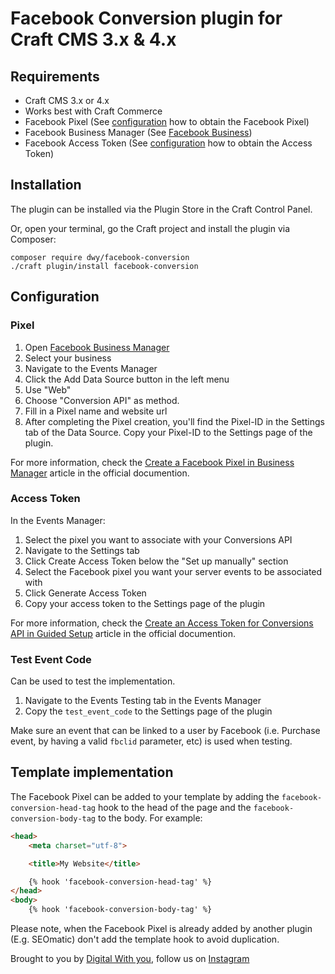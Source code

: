 # Facebook Conversion plugin for Craft CMS 3.x & 4.x

## Requirements

- Craft CMS 3.x or 4.x
- Works best with Craft Commerce
- Facebook Pixel (See [configuration](#pixel) how to obtain the Facebook Pixel)
- Facebook Business Manager (See [Facebook Business](https://business.facebook.com/))
- Facebook Access Token (See [configuration](#access-token) how to obtain the Access Token)

## Installation

The plugin can be installed via the Plugin Store in the Craft Control Panel.

Or, open your terminal, go the Craft project and install the plugin via Composer:

```
composer require dwy/facebook-conversion
./craft plugin/install facebook-conversion
```

## Configuration

### Pixel

1. Open [Facebook Business Manager](https://business.facebook.com)
2. Select your business
3. Navigate to the Events Manager
4. Click the Add Data Source button in the left menu
5. Use "Web"
6. Choose "Conversion API" as method.
7. Fill in a Pixel name and website url
8. After completing the Pixel creation, you'll find the Pixel-ID in the Settings tab of the Data Source. Copy your Pixel-ID to the Settings page of the plugin. 

For more information, check the [Create a Facebook Pixel in Business Manager](https://www.facebook.com/business/help/314143995668266?id=1205376682832142) article in the official documention.


### Access Token

In the Events Manager:

1. Select the pixel you want to associate with your Conversions API
2. Navigate to the Settings tab
3. Click Create Access Token below the "Set up manually" section
4. Select the Facebook pixel you want your server events to be associated with
5. Click Generate Access Token
6. Copy your access token to the Settings page of the plugin

For more information, check the [Create an Access Token for Conversions API in Guided Setup](https://www.facebook.com/business/help/1341993546002479) article in the official documention.


### Test Event Code

Can be used to test the implementation.

1. Navigate to the Events Testing tab in the Events Manager
2. Copy the `test_event_code` to the Settings page of the plugin

Make sure an event that can be linked to a user by Facebook (i.e. Purchase event, by having a valid `fbclid` parameter, etc) is used when testing.


## Template implementation

The Facebook Pixel can be added to your template by adding the `facebook-conversion-head-tag` hook to the head of the page and the `facebook-conversion-body-tag` to the body. For example:

```html
<head>
    <meta charset="utf-8">

    <title>My Website</title>

    {% hook 'facebook-conversion-head-tag' %}
</head>
<body>
    {% hook 'facebook-conversion-body-tag' %}
```

Please note, when the Facebook Pixel is already added by another plugin (E.g. SEOmatic) don't add the template hook to avoid duplication.


Brought to you by [Digital With you](https://digitalwithyou.com), follow us on [Instagram](https://www.instagram.com/digitalwithyou/)
